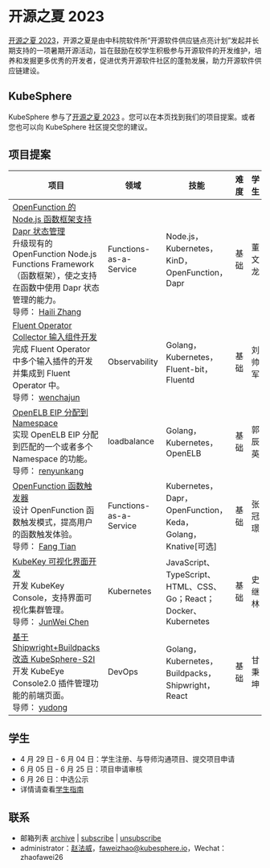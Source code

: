 # 开源之夏 2023

[开源之夏 2023](https://summer-ospp.ac.cn/)，开源之夏是由中科院软件所“开源软件供应链点亮计划”发起并长期支持的一项暑期开源活动，旨在鼓励在校学生积极参与开源软件的开发维护，培养和发掘更多优秀的开发者，促进优秀开源软件社区的蓬勃发展，助力开源软件供应链建设。

## KubeSphere

KubeSphere 参与了[开源之夏 2023](https://summer-ospp.ac.cn/org/orgdetail/669ff0b7-2366-4bf3-8ffb-10f79089a45a?lang=zh) 。您可以在本页找到我们的项目提案。或者您也可以向 KubeSphere 社区提交您的建议。

## 项目提案

| 项目                                                                                                                                                                           | 领域           | 技能                        | 难 度 | 学生 |
|------------------------------------------------------------------------------------------------------------------------------------------------------------------------------|--------------|---------------------------|----| --- |
| [OpenFunction 的 Node.js 函数框架支持 Dapr 状态管理](https://github.com/kubesphere/community/blob/master/sig-advocacy-and-outreach/ospp-2023/openfunction-nodejs-function-framework-upgrade_zh-CN.md) <br/>升级现有的 OpenFunction Node.js Functions Framework（函数框架），使之支持在函数中使用 Dapr 状态管理的能力。<br/>导师： [Haili Zhang](https://github.com/webup) | Functions-as-a-Service    | Node.js，Kubernetes，KinD，OpenFunction，Dapr    | 基础 |董文龙  |
| [Fluent Operator Collector 输入组件开发](https://github.com/kubesphere/community/blob/master/sig-advocacy-and-outreach/ospp-2023/fluent-operator-input-plugin-development_zh-CN.md) <br/>完成 Fluent Operator 中多个输入插件的开发并集成到 Fluent Operator 中。<br/>导师： [wenchajun](https://github.com/wenchajun)  | Observability | Golang，Kubernetes，Fluent-bit，Fluentd | 基础 |刘帅军  |
| [OpenELB EIP 分配到 Namespace](https://github.com/kubesphere/community/blob/master/sig-advocacy-and-outreach/ospp-2023/openelb-eip-binding-namespaces_zh-CN.md) <br/>实现 OpenELB EIP 分配到匹配的一个或者多个 Namespace 的功能。<br/>导师： [renyunkang](https://github.com/renyunkang/) | loadbalance   | Golang，Kubernetes，OpenELB    | 基础 |郭辰英  |
| [OpenFunction 函数触发器](https://github.com/kubesphere/community/blob/master/sig-advocacy-and-outreach/ospp-2023/openfunction-function-trigger_zh-CN.md) <br/>设计 OpenFunction 函数触发模式，提高用户的函数触发体验。<br/>导师： [Fang Tian ](https://github.com/tpiperatgod/) | Functions-as-a-Service   | Kubernetes，Dapr，OpenFunction，Keda，Golang，Knative[可选] | 基础 |张冠璟  |
| [KubeKey 可视化界面开发](https://github.com/kubesphere/community/blob/master/sig-advocacy-and-outreach/ospp-2023/kubekey-console_zh-CN.md) <br/>开发 KubeKey Console，支持界面可视化集群管理。<br/>导师： [JunWei Chen](https://github.com/liangzai006) |Kubernetes | JavaScript、TypeScript、HTML、CSS、Go；React；Docker、Kubernetes | 基础 |	史继林  |
| [基于 Shipwright+Buildpacks 改造 KubeSphere-S2I](https://github.com/kubesphere/community/blob/master/sig-advocacy-and-outreach/ospp-2023/kubesphere-s2i-upgrade-with-buildpacks_zh-CN.md) <br/>开发 KubeEye Console2.0 插件管理功能的前端页面。<br/>导师： [yudong](https://github.com/yudong2015) |  DevOps  | Golang，Kubernetes，Buildpacks，Shipwright，React| 基础 |甘秉坤  |

## 学生

* 4 月 29 日 - 6 月 04 日：学生注册、与导师沟通项目、提交项目申请
* 6 月 05 日 - 6 月 25 日：项目申请审核
* 6 月 26 日：中选公示
* 详情请查看[学生指南](https://summer-ospp.ac.cn/help/student/)

## 联系

- 邮箱列表 [archive](https://groups.google.com/group/kubesphere-sig-advocacy-and-outreach/topics) | [subscribe](mailto:kubesphere-sig-advocacy-and-outreach+subscribe@googlegroups.com) | [unsubscribe](mailto:kubesphere-sig-advocacy-and-outreach+unsubscribe@googlegroups.com)
- administrator：[赵法威](https://github.com/faweizhao26)，faweizhao@kubesphere.io，Wechat：zhaofawei26
